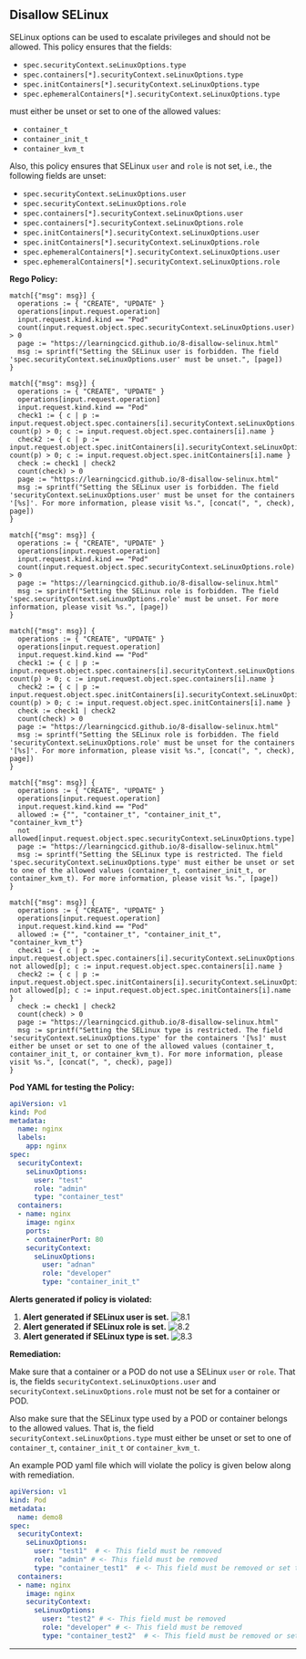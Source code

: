## Disallow SELinux

SELinux options can be used to escalate privileges and should not be allowed. This policy ensures that the fields:
- `spec.securityContext.seLinuxOptions.type`
- `spec.containers[*].securityContext.seLinuxOptions.type`
- `spec.initContainers[*].securityContext.seLinuxOptions.type`
- `spec.ephemeralContainers[*].securityContext.seLinuxOptions.type`

must either be unset or set to one of the allowed values:
- `container_t`
- `container_init_t`
- `container_kvm_t`

Also, this policy ensures that SELinux `user` and `role` is not set, i.e., the following fields are unset:
- `spec.securityContext.seLinuxOptions.user`
- `spec.securityContext.seLinuxOptions.role`
- `spec.containers[*].securityContext.seLinuxOptions.user`
- `spec.containers[*].securityContext.seLinuxOptions.role`
- `spec.initContainers[*].securityContext.seLinuxOptions.user`
- `spec.initContainers[*].securityContext.seLinuxOptions.role`
- `spec.ephemeralContainers[*].securityContext.seLinuxOptions.user`
- `spec.ephemeralContainers[*].securityContext.seLinuxOptions.role`

**Rego Policy:**

```rego
match[{"msg": msg}] {
  operations := { "CREATE", "UPDATE" }
  operations[input.request.operation]
  input.request.kind.kind == "Pod"
  count(input.request.object.spec.securityContext.seLinuxOptions.user) > 0
  page := "https://learningcicd.github.io/8-disallow-selinux.html"
  msg := sprintf("Setting the SELinux user is forbidden. The field 'spec.securityContext.seLinuxOptions.user' must be unset.", [page])
}

match[{"msg": msg}] {
  operations := { "CREATE", "UPDATE" }
  operations[input.request.operation]
  input.request.kind.kind == "Pod"
  check1 := { c | p := input.request.object.spec.containers[i].securityContext.seLinuxOptions.user; count(p) > 0; c := input.request.object.spec.containers[i].name }
  check2 := { c | p := input.request.object.spec.initContainers[i].securityContext.seLinuxOptions.user; count(p) > 0; c := input.request.object.spec.initContainers[i].name }
  check := check1 | check2
  count(check) > 0
  page := "https://learningcicd.github.io/8-disallow-selinux.html"
  msg := sprintf("Setting the SELinux user is forbidden. The field 'securityContext.seLinuxOptions.user' must be unset for the containers '[%s]'. For more information, please visit %s.", [concat(", ", check), page])
}

match[{"msg": msg}] {
  operations := { "CREATE", "UPDATE" }
  operations[input.request.operation]
  input.request.kind.kind == "Pod"
  count(input.request.object.spec.securityContext.seLinuxOptions.role) > 0
  page := "https://learningcicd.github.io/8-disallow-selinux.html"
  msg := sprintf("Setting the SELinux role is forbidden. The field 'spec.securityContext.seLinuxOptions.role' must be unset. For more information, please visit %s.", [page])
}

match[{"msg": msg}] {
  operations := { "CREATE", "UPDATE" }
  operations[input.request.operation]
  input.request.kind.kind == "Pod"
  check1 := { c | p := input.request.object.spec.containers[i].securityContext.seLinuxOptions.role; count(p) > 0; c := input.request.object.spec.containers[i].name }
  check2 := { c | p := input.request.object.spec.initContainers[i].securityContext.seLinuxOptions.role; count(p) > 0; c := input.request.object.spec.initContainers[i].name }
  check := check1 | check2
  count(check) > 0
  page := "https://learningcicd.github.io/8-disallow-selinux.html"
  msg := sprintf("Setting the SELinux role is forbidden. The field 'securityContext.seLinuxOptions.role' must be unset for the containers '[%s]'. For more information, please visit %s.", [concat(", ", check), page])
}

match[{"msg": msg}] {
  operations := { "CREATE", "UPDATE" }
  operations[input.request.operation]
  input.request.kind.kind == "Pod"
  allowed := {"", "container_t", "container_init_t", "container_kvm_t"}
  not allowed[input.request.object.spec.securityContext.seLinuxOptions.type]
  page := "https://learningcicd.github.io/8-disallow-selinux.html"
  msg := sprintf("Setting the SELinux type is restricted. The field 'spec.securityContext.seLinuxOptions.type' must either be unset or set to one of the allowed values (container_t, container_init_t, or container_kvm_t). For more information, please visit %s.", [page])
}

match[{"msg": msg}] {
  operations := { "CREATE", "UPDATE" }
  operations[input.request.operation]
  input.request.kind.kind == "Pod"
  allowed := {"", "container_t", "container_init_t", "container_kvm_t"}
  check1 := { c | p := input.request.object.spec.containers[i].securityContext.seLinuxOptions.type; not allowed[p]; c := input.request.object.spec.containers[i].name }
  check2 := { c | p := input.request.object.spec.initContainers[i].securityContext.seLinuxOptions.type; not allowed[p]; c := input.request.object.spec.initContainers[i].name }
  check := check1 | check2
  count(check) > 0
  page := "https://learningcicd.github.io/8-disallow-selinux.html"
  msg := sprintf("Setting the SELinux type is restricted. The field 'securityContext.seLinuxOptions.type' for the containers '[%s]' must either be unset or set to one of the allowed values (container_t, container_init_t, or container_kvm_t). For more information, please visit %s.", [concat(", ", check), page])
}
```

**Pod YAML for testing the Policy:**

```yaml
apiVersion: v1
kind: Pod
metadata:
  name: nginx
  labels:
    app: nginx
spec:
  securityContext:
    seLinuxOptions:
      user: "test"
      role: "admin"
      type: "container_test"
  containers:
  - name: nginx
    image: nginx
    ports:
    - containerPort: 80
    securityContext:
      seLinuxOptions:
        user: "adnan"
        role: "developer"
        type: "container_init_t"
```

**Alerts generated if policy is violated:**

1. **Alert generated if SELinux user is set.** ![8.1](./images/8-1.png)
2. **Alert generated if SELinux role is set.** ![8.2](./images/8-2.png)
3. **Alert generated if SELinux type is set.** ![8.3](./images/8-3.png)

**Remediation:**

Make sure that a container or a POD do not use a SELinux `user` or `role`. That is, the fields `securityContext.seLinuxOptions.user` and `securityContext.seLinuxOptions.role` must not be set for a container or POD.

Also make sure that the SELinux type used by a POD or container belongs to the allowed values. That is, the field `securityContext.seLinuxOptions.type` must either be unset or set to one of `container_t`, `container_init_t` or `container_kvm_t`.

An example POD yaml file which will violate the policy is given below along with remediation.

```yaml
apiVersion: v1
kind: Pod
metadata:
  name: demo8
spec:
  securityContext:
    seLinuxOptions:
      user: "test1"  # <- This field must be removed
      role: "admin" # <- This field must be removed
      type: "container_test1"  # <- This field must be removed or set to one of the allowed values
  containers:
  - name: nginx
    image: nginx
    securityContext:
      seLinuxOptions:
        user: "test2" # <- This field must be removed
        role: "developer" # <- This field must be removed
        type: "container_test2"  # <- This field must be removed or set to one of the allowed values
```

---
